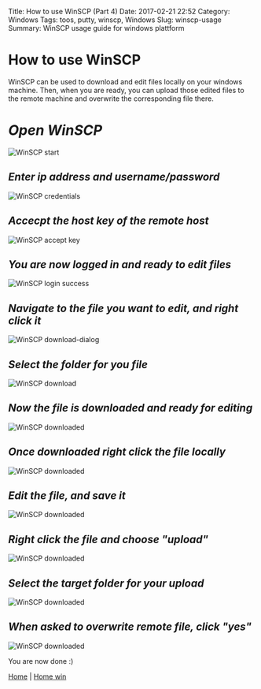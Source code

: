 Title: How to use WinSCP (Part 4)
Date: 2017-02-21 22:52
Category: Windows
Tags: toos, putty, winscp, Windows
Slug: winscp-usage
Summary: WinSCP usage guide for windows plattform

# How to use WinSCP

WinSCP can be used to download and edit files locally on your windows machine.
Then, when you are ready, you can upload those edited files to the remote
machine and overwrite the corresponding file there.


# *Open WinSCP*

![WinSCP start](/images/win/winscp/start.png)


## *Enter ip address and username/password*

![WinSCP credentials](/images/win/winscp/credentials.png)

## *Accecpt the host key of the remote host*

![WinSCP accept key](/images/win/winscp/accept.png)

## *You are now logged in and ready to edit files*

![WinSCP login success](/images/win/winscp/loggedin.png)


## *Navigate to the file you want to edit, and right click it*

![WinSCP download-dialog](/images/win/winscp/download-dialog.png)

## *Select the folder for you file*

![WinSCP download](/images/win/winscp/download.png)

## *Now the file is downloaded and ready for editing*

![WinSCP downloaded](/images/win/winscp/downloaded.png)

## *Once downloaded right click the file locally*

![WinSCP downloaded](/images/win/winscp/edit-dialog.png)

## *Edit the file, and save it*

![WinSCP downloaded](/images/win/winscp/editor-open.png)

## *Right click the file and choose "upload"*

![WinSCP downloaded](/images/win/winscp/upload-dialog1.png)

## *Select the target folder for your upload*

![WinSCP downloaded](/images/win/winscp/upload-dialog2.png)

## *When asked to overwrite remote file, click "yes"*

![WinSCP downloaded](/images/win/winscp/overwrite-dialog.pngd)

You are now done :)


[Home]({filename}/index.md) |
[Home win]({filename}/win/index.md)
